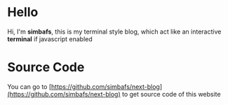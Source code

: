 # Hello
Hi, I'm **simbafs**, this is my terminal style blog, which act like an interactive __terminal__ if javascript enabled

# Source Code
You can go to [https://github.com/simbafs/next-blog](https://github.com/simbafs/next-blog) to get source code of this website
